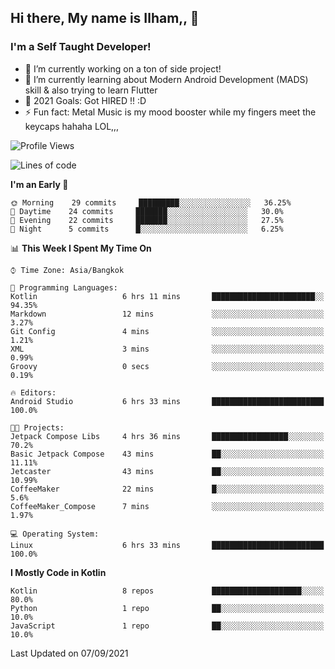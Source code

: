 ## Hi there, My name is Ilham,, 👋


### I'm a Self Taught Developer!
- 🔭 I’m currently working on a ton of side project!
- 🌱 I’m currently learning about Modern Android Development (MADS) skill & also trying to learn Flutter
- 🥅 2021 Goals: Got HIRED !! :D
- ⚡ Fun fact: Metal Music is my mood booster while my fingers meet the keycaps hahaha LOL,,, 



<!--START_SECTION:waka-->
![Profile Views](http://img.shields.io/badge/Profile%20Views-2-blue)

![Lines of code](https://img.shields.io/badge/From%20Hello%20World%20I%27ve%20Written-379087%20lines%20of%20code-blue)

**I'm an Early 🐤** 

```text
🌞 Morning    29 commits     █████████░░░░░░░░░░░░░░░░   36.25% 
🌆 Daytime    24 commits     ███████░░░░░░░░░░░░░░░░░░   30.0% 
🌃 Evening    22 commits     ███████░░░░░░░░░░░░░░░░░░   27.5% 
🌙 Night      5 commits      █░░░░░░░░░░░░░░░░░░░░░░░░   6.25%

```


📊 **This Week I Spent My Time On** 

```text
⌚︎ Time Zone: Asia/Bangkok

💬 Programming Languages: 
Kotlin                   6 hrs 11 mins       ███████████████████████░░   94.35% 
Markdown                 12 mins             ░░░░░░░░░░░░░░░░░░░░░░░░░   3.27% 
Git Config               4 mins              ░░░░░░░░░░░░░░░░░░░░░░░░░   1.21% 
XML                      3 mins              ░░░░░░░░░░░░░░░░░░░░░░░░░   0.99% 
Groovy                   0 secs              ░░░░░░░░░░░░░░░░░░░░░░░░░   0.19%

🔥 Editors: 
Android Studio           6 hrs 33 mins       █████████████████████████   100.0%

🐱‍💻 Projects: 
Jetpack Compose Libs     4 hrs 36 mins       █████████████████░░░░░░░░   70.2% 
Basic Jetpack Compose    43 mins             ██░░░░░░░░░░░░░░░░░░░░░░░   11.11% 
Jetcaster                43 mins             ██░░░░░░░░░░░░░░░░░░░░░░░   10.99% 
CoffeeMaker              22 mins             █░░░░░░░░░░░░░░░░░░░░░░░░   5.6% 
CoffeeMaker_Compose      7 mins              ░░░░░░░░░░░░░░░░░░░░░░░░░   1.97%

💻 Operating System: 
Linux                    6 hrs 33 mins       █████████████████████████   100.0%

```

**I Mostly Code in Kotlin** 

```text
Kotlin                   8 repos             ████████████████████░░░░░   80.0% 
Python                   1 repo              ██░░░░░░░░░░░░░░░░░░░░░░░   10.0% 
JavaScript               1 repo              ██░░░░░░░░░░░░░░░░░░░░░░░   10.0%

```



 Last Updated on 07/09/2021
<!--END_SECTION:waka-->

